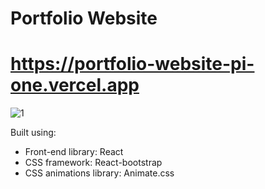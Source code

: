 # Portfolio Website 
# https://portfolio-website-pi-one.vercel.app
![1](https://github.com/k8wi/Portfolio/assets/95972832/6aa074c2-cbef-4db5-b732-5640ea13caba)



Built using:

- Front-end library: React
- CSS framework: React-bootstrap
- CSS animations library: Animate.css
